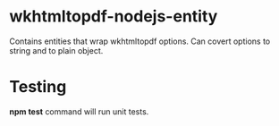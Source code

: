 # wkhtmltopdf-nodejs-entity

Contains entities that wrap wkhtmltopdf options. Can covert options to string and to plain object.

# Testing

**npm test** command will run unit tests.
